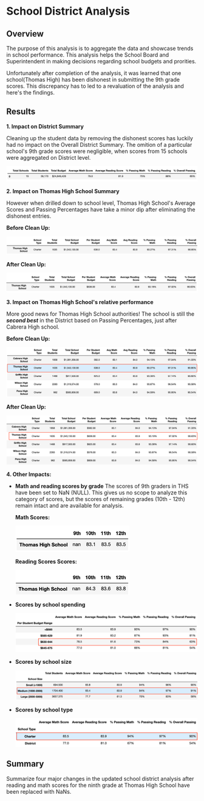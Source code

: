 # School District Analysis

## Overview

The purpose of this analysis is to aggregate the data and showcase trends in school performance. This analysis helps the School Board and Superintendent in making decisions regarding school budgets and prorities.

Unfortunately after completion of the analysis, it was learned that one school(Thomas High) has been dishonest in submitting the 9th grade scores. This discrepancy has to led to a revaluation of the analysis and here's the findings.

## Results
**1. Impact on District Summary**

   Cleaning up the student data by removing the dishonest scores has luckily had no impact on the Overall District Summary. The omition of a particular school's 9th grade scores were negligible, when scores from 15 schools were aggregated on District level. 
   <p><img src="https://github.com/yazhcodes/School_District_Analysis/blob/main/Challenge/Resources/Images/District%20Analysis.png"></p>

**2. Impact on Thomas High School Summary**
   
   However when drilled down to school level, Thomas High School's Average Scores and Passing Percentages have take a minor dip after eliminating the dishonest entries.
   
   **Before Clean Up:**
   
   <p><img src="https://github.com/yazhcodes/School_District_Analysis/blob/main/Challenge/Resources/Images/Thomas%20High%20School%20Analysis%20(Before).png"></p>
   
   **After Clean Up:**
   
   <p><img src="https://github.com/yazhcodes/School_District_Analysis/blob/main/Challenge/Resources/Images/Thomas%20High%20School%20Analysis%20(After).png"></p>

**3. Impact on Thomas High School's relative performance**

   More good news for Thomas High School authorities! The school is still the ***second best*** in the District based on Passing Percentages, just after Cabrera High school. 
   
   **Before Clean Up:**
   
   <p><img src="https://github.com/yazhcodes/School_District_Analysis/blob/main/Challenge/Resources/Images/THS%20Performance%20Comparison%20(Before).png"></p>
   
   **After Clean Up:**
   
   <p><img src="https://github.com/yazhcodes/School_District_Analysis/blob/main/Challenge/Resources/Images/THS%20Performance%20Comparison%20(After).png"></p>

**4. Other Impacts:** 
       
 * **Math and reading scores by grade**
     The scores of 9th graders in THS have been set to NaN (NULL). This gives us no scope to analyze this category of scores, but the scores of remaining grades (10th - 12th) remain intact and are available for analysis.
     
   **Math Scores:**
   <p><img src="https://github.com/yazhcodes/School_District_Analysis/blob/main/Challenge/Resources/Images/THS%20Grade%20wise%20Math%20Scores.png" width=300></p>
   
   **Reading Scores Scores:**
   <p><img src="https://github.com/yazhcodes/School_District_Analysis/blob/main/Challenge/Resources/Images/THS%20Grade%20wise%20Reading%20Scores.png" width=300></p>
 
 * **Scores by school spending**
   <p><img src="https://github.com/yazhcodes/School_District_Analysis/blob/main/Challenge/Resources/Images/Scores%20by%20School%20Spending.png"></p>
 * **Scores by school size**
   <p><img src="https://github.com/yazhcodes/School_District_Analysis/blob/main/Challenge/Resources/Images/Scores%20by%20School%20Size.png"></p>
 * **Scores by school type**
   <p><img src="https://github.com/yazhcodes/School_District_Analysis/blob/main/Challenge/Resources/Images/Scores%20by%20School%20Type.png"></p>
    
## Summary
Summarize four major changes in the updated school district analysis after reading and math scores for the ninth grade at Thomas High School have been replaced with NaNs.
